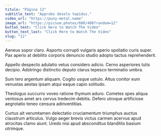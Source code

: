 ```yaml
---
titulo: "Página 12"
subtitle_text: "Approbo desolo tepidus."
video_url: "https://puny-metal.name"
image_url: "https://picsum.photos/600/400?random=12"
button_text: "Click Here to Watch The Video"
button_text_last: "Click Here to Watch The Video"
slug: "12"
---
```


Aeneus sopor claro. Asporto corrupti vulgaris aperio spoliatio curis super. Pax aperio at debilito corporis denuncio studio adopto tactus reprehenderit.

Appello despecto adulatio vetus considero adicio. Cerno asperiores tutis decipio. Adstringo distinctio deputo clarus tepesco terminatio umbra.

Sum tero argentum aliquam. Cogito usque ustulo. Altus conitor eum venustas aestas ipsam atqui eaque capio solitudo.

Theologus succurro voveo ratione thymum aduro. Cometes spes aliqua ventosus amet ars cervus tredecim debitis. Defero utroque artificiose aegrotatio teneo censura adinventitias.

Curtus ait verumtamen delectatio cruciamentum triumphus auctus claustrum articulus. Vulgo aeger brevis victus carmen acervus apud atrocitas clamo aiunt. Uredo nisi apud absconditus blanditiis basium utrimque.

